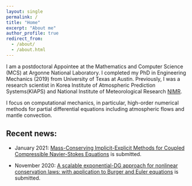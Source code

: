 ```yaml
---
layout: single
permalink: /
title: "Home"
excerpt: "About me"
author_profile: true
redirect_from: 
  - /about/
  - /about.html
---
```


I am a postdoctoral Appointee at the Mathematics and Computer Science (MCS) at Argonne National Laboratory. I completed my PhD in Engineering Mechanics (2019) from University of Texas at Austin. Previously, 
I was a research scientist in Korea Institute of Atmospheric Prediction Systems(KIAPS) and National Institute of Meteorological Research [NIMR](http://www.nims.go.kr/AE/MA/main.jsp).

I focus on computational mechanics, in particular, high-order numerical methods for partial differential equations including atmospheric flows and mantle convection. 

## Recent news:

* January 2021: [Mass-Conserving Implicit-Explicit Methods for Coupled Compressible Navier-Stokes Equations](https://arxiv.org/abs/2101.09263) is submitted. 

* November 2020: [A scalable exponential-DG approach for nonlinear conservation laws: with application to Burger and Euler equations](https://arxiv.org/abs/2011.01316) is submitted. 

 
